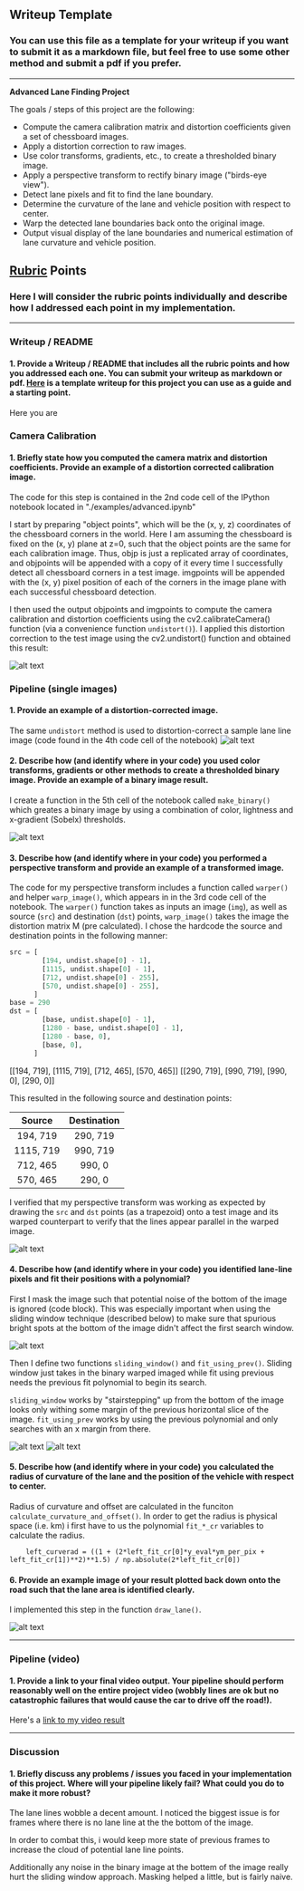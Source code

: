 ## Writeup Template

### You can use this file as a template for your writeup if you want to submit it as a markdown file, but feel free to use some other method and submit a pdf if you prefer.

---

**Advanced Lane Finding Project**

The goals / steps of this project are the following:

* Compute the camera calibration matrix and distortion coefficients given a set of chessboard images.
* Apply a distortion correction to raw images.
* Use color transforms, gradients, etc., to create a thresholded binary image.
* Apply a perspective transform to rectify binary image ("birds-eye view").
* Detect lane pixels and fit to find the lane boundary.
* Determine the curvature of the lane and vehicle position with respect to center.
* Warp the detected lane boundaries back onto the original image.
* Output visual display of the lane boundaries and numerical estimation of lane curvature and vehicle position.

[//]: # (Image References)

[image1]: ./output_images/undistort_camera_calib.png "Undistorted Camera Corners"
[image2]: ./output_images/undistort_lane_example.png "Undistorted Lane Example"
[image2]: ./output_images/binary_image_example.png "Binary Lane Image"
[image3]: ./output_images/binary_combo_example.png "Binary Example"
[image4]: ./output_images/perspective_transform.png "Perspective Example"
[image5]: ./output_images/mask_example.png "Mask Example"
[image6]: ./output_images/sliding_window.png "Sliding Window"
[image7]: ./output_images/previous_fit.png "Previous Fit"
[image8]: ./output_images/draw_lanes.png "Draw Lanes"
[video1]: ./output_images/output_video.mp4 "Video"

## [Rubric](https://review.udacity.com/#!/rubrics/571/view) Points

### Here I will consider the rubric points individually and describe how I addressed each point in my implementation.  

---

### Writeup / README

#### 1. Provide a Writeup / README that includes all the rubric points and how you addressed each one.  You can submit your writeup as markdown or pdf.  [Here](https://github.com/udacity/CarND-Advanced-Lane-Lines/blob/master/writeup_template.md) is a template writeup for this project you can use as a guide and a starting point.  

Here you are

### Camera Calibration

#### 1. Briefly state how you computed the camera matrix and distortion coefficients. Provide an example of a distortion corrected calibration image.

The code for this step is contained in the 2nd code cell of the IPython notebook located in "./examples/advanced.ipynb" 

I start by preparing "object points", which will be the (x, y, z) coordinates of the chessboard corners in the world. Here I am assuming the chessboard is fixed on the (x, y) plane at z=0, such that the object points are the same for each calibration image. Thus, objp is just a replicated array of coordinates, and objpoints will be appended with a copy of it every time I successfully detect all chessboard corners in a test image. imgpoints will be appended with the (x, y) pixel position of each of the corners in the image plane with each successful chessboard detection.

I then used the output objpoints and imgpoints to compute the camera calibration and distortion coefficients using the cv2.calibrateCamera() function (via a convenience function `undistort()`). I applied this distortion correction to the test image using the cv2.undistort() function and obtained this result:


![alt text][image1]

### Pipeline (single images)

#### 1. Provide an example of a distortion-corrected image.

The same `undistort` method is used to distortion-correct a sample lane line image (code found in the 4th code cell of the notebook)
![alt text][image2]

#### 2. Describe how (and identify where in your code) you used color transforms, gradients or other methods to create a thresholded binary image.  Provide an example of a binary image result.

I create a function in the 5th cell of the notebook called `make_binary()` which greates a binary image by using a combination of color, lightness and x-gradient (Sobelx) thresholds.

![alt text][image3]

#### 3. Describe how (and identify where in your code) you performed a perspective transform and provide an example of a transformed image.

The code for my perspective transform includes a function called `warper()` and helper `warp_image()`, which appears in in the 3rd code cell of the notebook.  The `warper()` function takes as inputs an image (`img`), as well as source (`src`) and destination (`dst`) points, `warp_image()` takes the image the distortion matrix M (pre calculated).  I chose the hardcode the source and destination points in the following manner:

```python
src = [
        [194, undist.shape[0] - 1], 
        [1115, undist.shape[0] - 1], 
        [712, undist.shape[0] - 255],
        [570, undist.shape[0] - 255], 
      ]
base = 290
dst = [
        [base, undist.shape[0] - 1], 
        [1280 - base, undist.shape[0] - 1], 
        [1280 - base, 0],
        [base, 0], 
      ]
```

[[194, 719], [1115, 719], [712, 465], [570, 465]]
[[290, 719], [990, 719], [990, 0], [290, 0]]


This resulted in the following source and destination points:

| Source        | Destination   | 
|:-------------:|:-------------:| 
| 194, 719      | 290, 719        | 
| 1115, 719      | 990, 719      |
| 712, 465     | 990, 0      |
| 570, 465      | 290, 0        |

I verified that my perspective transform was working as expected by drawing the `src` and `dst` points (as a trapezoid) onto a test image and its warped counterpart to verify that the lines appear parallel in the warped image.

![alt text][image4]

#### 4. Describe how (and identify where in your code) you identified lane-line pixels and fit their positions with a polynomial?

First I mask the image such that potential noise of the bottom of the image is ignored (code block). This was especially important when using the sliding window technique (described below) to make sure that spurious bright spots at the bottom of the image didn't affect the first search window.

![alt text][image5]

Then I define two functions `sliding_window()` and `fit_using_prev()`. Sliding window just takes in the binary warped imaged while fit using previous needs the previous fit polynomial to begin its search.

`sliding_window` works by "stairstepping" up from the bottom of the image looks only withing some margin of the previous horizontal slice of the image. `fit_using_prev` works by using the previous polynomial and only searches with an x margin from there.

![alt text][image6]
![alt text][image7]


#### 5. Describe how (and identify where in your code) you calculated the radius of curvature of the lane and the position of the vehicle with respect to center.

Radius of curvature and offset are calculated in the funciton `calculate_curvature_and_offset()`. In order to get the radius is physical space (i.e. km) i first have to us the polynomial `fit_*_cr` variables to calculate the radius.

```
    left_curverad = ((1 + (2*left_fit_cr[0]*y_eval*ym_per_pix + left_fit_cr[1])**2)**1.5) / np.absolute(2*left_fit_cr[0])
```

#### 6. Provide an example image of your result plotted back down onto the road such that the lane area is identified clearly.

I implemented this step in the function `draw_lane()`.

![alt text][image8]

---

### Pipeline (video)

#### 1. Provide a link to your final video output.  Your pipeline should perform reasonably well on the entire project video (wobbly lines are ok but no catastrophic failures that would cause the car to drive off the road!).

Here's a [link to my video result](./output_images/output_video.mp4)

---

### Discussion

#### 1. Briefly discuss any problems / issues you faced in your implementation of this project.  Where will your pipeline likely fail?  What could you do to make it more robust?

The lane lines wobble a decent amount. I noticed the biggest issue is for frames where there is no lane line at the the bottom of the image. 

In order to combat this, i would keep more state of previous frames to increase the cloud of potential lane line points.

Additionally any noise in the binary image at the bottem of the image really hurt the sliding window approach. Masking helped a little, but is fairly naive.